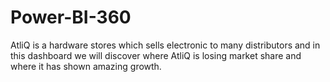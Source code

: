 # Power-BI-360
AtliQ is a hardware stores which sells electronic to many distributors and in this dashboard we will discover where AtliQ is losing market share and where it has shown amazing growth.
